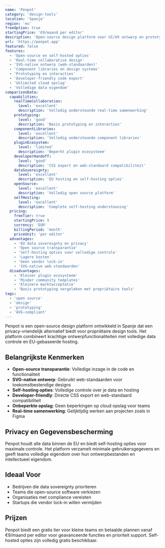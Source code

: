 ```yaml
---
name: 'Penpot'
category: 'design-tools'
location: 'Spanje'
region: 'eu'
freeOption: true
startingPrice: '€9/maand per editor'
description: 'Open-source design platform voor UI/UX ontwerp en prototyping, met volledige controle over je ontwerpgegevens.'
url: 'https://penpot.app'
featured: false
features:
  - 'Open-source en self-hosted opties'
  - 'Real-time collaborative design'
  - 'SVG-native ontwerp (web-standaarden)'
  - 'Component libraries en design systems'
  - 'Prototyping en interacties'
  - 'Developer-friendly code export'
  - 'Unlimited cloud opslag'
  - 'Volledige data eigendom'
comparisonData:
  capabilities:
    realTimeCollaboration:
      level: 'excellent'
      description: 'Volledig ondersteunde real-time samenwerking'
    prototyping:
      level: 'good'
      description: 'Basis prototyping en interacties'
    componentLibraries:
      level: 'excellent'
      description: 'Volledig ondersteunde component libraries'
    pluginEcosystem:
      level: 'limited'
      description: 'Beperkt plugin ecosysteem'
    developerHandoff:
      level: 'good'
      description: 'CSS export en web-standaard compatibiliteit'
    dataSovereignty:
      level: 'excellent'
      description: 'EU hosting en self-hosting opties'
    openSource:
      level: 'excellent'
      description: 'Volledig open source platform'
    selfHosting:
      level: 'excellent'
      description: 'Complete self-hosting ondersteuning'
  pricing:
    freeTier: true
    startingPrice: 9
    currency: 'EUR'
    billingPeriod: 'month'
    priceUnit: 'per editor'
  advantages:
    - 'EU data sovereignty en privacy'
    - 'Open source transparantie'
    - 'Self-hosting opties voor volledige controle'
    - 'Lagere kosten'
    - 'Geen vendor lock-in'
    - 'SVG-native web standaarden'
  disadvantages:
    - 'Kleiner plugin ecosysteem'
    - 'Minder community templates'
    - 'Kleinere marktacceptatie'
    - 'Basis prototyping vergeleken met propriëtaire tools'
tags:
  - 'open source'
  - 'design'
  - 'prototyping'
  - 'AVG-compliant'
---
```


Penpot is een open-source design platform ontwikkeld in Spanje dat een privacy-vriendelijk alternatief biedt voor propriëtaire design tools. Het platform combineert krachtige ontwerpfunctionaliteiten met volledige data controle en EU-gebaseerde hosting.

## Belangrijkste Kenmerken

- **Open-source transparantie**: Volledige inzage in de code en functionaliteit
- **SVG-native ontwerp**: Gebruikt web-standaarden voor toekomstbestendige designs
- **Self-hosting opties**: Volledige controle over je data en hosting
- **Developer-friendly**: Directe CSS export en web-standaard compatibiliteit
- **Onbeperkte opslag**: Geen beperkingen op cloud opslag voor teams
- **Real-time samenwerking**: Gelijktijdig werken aan projecten zoals in Figma

## Privacy en Gegevensbescherming

Penpot houdt alle data binnen de EU en biedt self-hosting opties voor maximale controle. Het platform verzamelt minimale gebruikersgegevens en geeft teams volledige eigendom over hun ontwerpbestanden en intellectueel eigendom.

## Ideaal Voor

- Bedrijven die data sovereignty prioriteren
- Teams die open-source software verkiezen
- Organisaties met compliance vereisten
- Startups die vendor lock-in willen vermijden

## Prijzen

Penpot biedt een gratis tier voor kleine teams en betaalde plannen vanaf €9/maand per editor voor geavanceerde functies en prioriteit support. Self-hosted opties zijn volledig gratis beschikbaar.